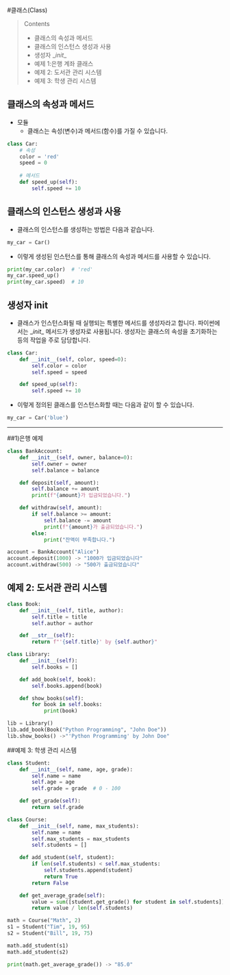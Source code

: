 #클래스(Class)   

>Contents 
>
>* 클래스의 속성과 메서드
>  * 클래스의 인스턴스 생성과 사용
>  * 생성자 \__init__
>  * 예제 1:은행 계좌 클래스
>  * 예제 2: 도서관 관리 시스템
>* 예제 3: 학생 관리 시스템

##  클래스의 속성과 메서드

* 모듈
  * 클래스는 속성(변수)과 메서드(함수)를 가질 수 있습니다.

```python
class Car:
    # 속성
    color = 'red'
    speed = 0
    
    # 메서드
    def speed_up(self):
        self.speed += 10
```

## 클래스의 인스턴스 생성과 사용
* 클래스의 인스턴스를 생성하는 방법은 다음과 같습니다.
```python
my_car = Car()
```
* 이렇게 생성된 인스턴스를 통해 클래스의 속성과 메서드를 사용할 수 있습니다.

```python
print(my_car.color)  # 'red'
my_car.speed_up()
print(my_car.speed)  # 10
```

## 생성자 init

* 클래스가 인스턴스화될 때 실행되는 특별한 메서드를 생성자라고 합니다. 파이썬에서는 \__init__ 메서드가 생성자로 사용됩니다. 생성자는 클래스의 속성을 초기화하는 등의 작업을 주로 담당합니다.
```python
class Car:
    def __init__(self, color, speed=0):
        self.color = color
        self.speed = speed

    def speed_up(self):
        self.speed += 10
```
* 이렇게 정의된 클래스를 인스턴스화할 때는 다음과 같이 할 수 있습니다.
```python
my_car = Car('blue')
```
<hr>

##1)은행 예제

```python
class BankAccount:
    def __init__(self, owner, balance=0):
        self.owner = owner
        self.balance = balance

    def deposit(self, amount):
        self.balance += amount
        print(f"{amount}가 입금되었습니다.")

    def withdraw(self, amount):
        if self.balance >= amount:
            self.balance -= amount
            print(f"{amount}가 출금되었습니다.")
        else:
            print("잔액이 부족합니다.")

account = BankAccount("Alice") 
account.deposit(1000) -> "1000가 입금되었습니다"
account.withdraw(500) -> "500가 출금되었습니다"
```

## 예제 2: 도서관 관리 시스템

```python
class Book:
    def __init__(self, title, author):
        self.title = title
        self.author = author

    def __str__(self):
        return f"'{self.title}' by {self.author}"

class Library:
    def __init__(self):
        self.books = []

    def add_book(self, book):
        self.books.append(book)

    def show_books(self):
        for book in self.books:
            print(book)

lib = Library()
lib.add_book(Book("Python Programming", "John Doe"))
lib.show_books() ->"'Python Programming' by John Doe"
```

##예제 3: 학생 관리 시스템

```python
class Student:
    def __init__(self, name, age, grade):
        self.name = name
        self.age = age
        self.grade = grade  # 0 - 100

    def get_grade(self):
        return self.grade

class Course:
    def __init__(self, name, max_students):
        self.name = name
        self.max_students = max_students
        self.students = []

    def add_student(self, student):
        if len(self.students) < self.max_students:
            self.students.append(student)
            return True
        return False

    def get_average_grade(self):
        value = sum([student.get_grade() for student in self.students])
        return value / len(self.students)

math = Course("Math", 2)
s1 = Student("Tim", 19, 95)
s2 = Student("Bill", 19, 75)

math.add_student(s1)
math.add_student(s2)

print(math.get_average_grade()) -> "85.0"
```
